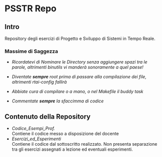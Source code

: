 # PSSTR Repo

## Intro
Repository degli esercizi di Progetto e Sviluppo di Sistemi in Tempo Reale. 

### Massime di Saggezza
- *Ricordatevi di Nominare le Directory senza aggiungere spazi tra le parole, altrimenti binutils vi manderà sonoramente a quel paese!*

- *Diventate **sempre** root prima di passare alla compilazione dei file, altrimenti rtai-config fallirà*
 
- *Abbiate cura di compilare o a mano, o nel Makefile il buddy task*

- *Commentate **sempre** la sfaccimma di codice*

## Contenuto della Repository

- *Codice_Esempi_Prof.*  
    Contiene il codice messo a disposizione del docente
- *Esercizi_ed_Esperimenti*  
    Contiene il codice dal sottoscritto realizzato. Non presenta separazione tra gli esercizi assegnati a lezione ed eventuali esperimenti.

